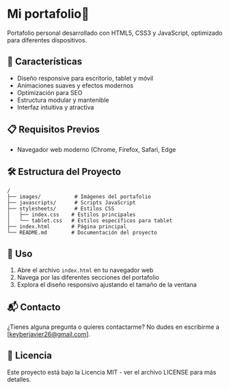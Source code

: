 # Mi portafolio💼

Portafolio personal desarrollado con HTML5, CSS3 y JavaScript, optimizado para diferentes dispositivos.

## 🚀 Características

- Diseño responsive para escritorio, tablet y móvil
- Animaciones suaves y efectos modernos
- Optimización para SEO
- Estructura modular y mantenible
- Interfaz intuitiva y atractiva

## 📋 Requisitos Previos

- Navegador web moderno (Chrome, Firefox, Safari, Edge

## 🛠️ Estructura del Proyecto

```
/
├── images/           # Imágenes del portafolio
├── javascripts/      # Scripts JavaScript
├── stylesheets/      # Estilos CSS
│   ├── index.css    # Estilos principales
│   └── tablet.css   # Estilos específicos para tablet
├── index.html       # Página principal
└── README.md        # Documentación del proyecto
```

## 📝 Uso

1. Abre el archivo `index.html` en tu navegador web
2. Navega por las diferentes secciones del portafolio
3. Explora el diseño responsivo ajustando el tamaño de la ventana

## 📬 Contacto

¿Tienes alguna pregunta o quieres contactarme? No dudes en escribirme a [keyberjavier26@gmail.com].

## 📄 Licencia

Este proyecto está bajo la Licencia MIT - ver el archivo LICENSE para más detalles.

